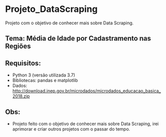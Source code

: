 # Projeto_DataScraping
Projeto com o objetivo de conhecer mais sobre Data Scraping.

## Tema: Média de Idade por Cadastramento nas Regiões

## Requisitos:
- Python 3 (versão utilizada 3.7)
- Bibliotecas: pandas e matplotlib
- Dados: http://download.inep.gov.br/microdados/microdados_educacao_basica_2018.zip

## Obs:
- Projeto feito com o objetivo de conhecer mais sobre Data Scraping, irei aprimorar e criar outros projetos com o passar do tempo.
